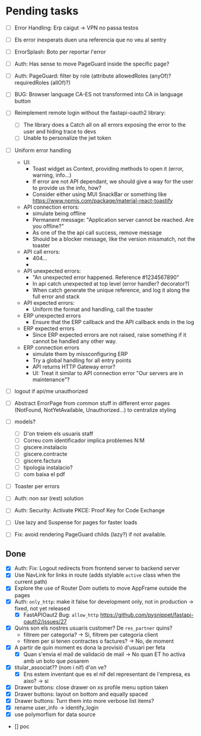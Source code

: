 # Pending tasks

- [ ] Error Handling: Erp caigut -> VPN no passa testos
- [ ] Els error inexperats duen una referencia que no veu al sentry
- [ ] ErrorSplash: Boto per reportar l'error


- [ ] Auth: Has sense to move PageGuard inside the specific page?
- [ ] Auth: PageGuard: filter by role (attribute allowedRoles (anyOf)? requiredRoles (allOf)?)
- [ ] BUG: Browser language CA-ES not transformed into CA in language button
- [ ] Reimplement remote login without the fastapi-oauth2 library:
    - [ ] The library does a Catch all on all errors exposing the error to the user and hiding trace to devs
    - [ ] Unable to personalize the jwt token
- [ ] Uniform error handling
    - UI:
        - Toast widget as Context, providing methods to open it (error, warning, info...)
        - If error are not API dependant, we should give a way for the user to provide us the info, how?
        - Consider either using MUI SnackBar or something like https://www.npmjs.com/package/material-react-toastify
    - API connection errors:
        - simulate being offline
        - Permanent message: "Application server cannot be reached. Are you offline?"
        - As one of the the api call success, remove message
        - Should be a blocker message, like the version missmatch, not the toaster
    - API call errors:
        - 404...
        - 
    - API unexpected errors:
        - "An unexpected error happened. Reference #1234567890"
        - In api catch unexpected at top level (error handler? decorator?)
        - When catch generate the unique reference, and log it along the full error and stack
    - API expected errors: 
        - Uniform the format and handling, call the toaster
    - ERP unexpected errors
        - Ensure that the ERP callback and the API callback ends in the log
    - ERP expected errors
        - Since ERP expected errors are not raised, raise something if it cannot be handled any other way.
    - ERP connection errors
        - simulate them by missconfiguring ERP
        - Try a global handling for all entry points
        - API returns HTTP Gateway error?
        - UI: Treat it similar to API connection error "Our servers are in maintenance"?
- [ ] logout if api/me unauthorized
- [ ] Abstract ErrorPage from common stuff in different error pages (NotFound, NotYetAvailable, Unauthorized...) to centralize styling

- [ ] models?
    - [ ] D'on treiem els usuaris staff
    - [ ] Correu com identificador implica problemes N:M
    - [ ] giscere.instalacio
    - [ ] giscere.contracte
    - [ ] giscere.factura
    - [ ] tipologia instalacio?
    - [ ] com baixa el pdf
- [ ] Toaster per errors
- [ ] Auth: non ssr (rest) solution
- [ ] Auth: Security: Activate PKCE: Proof Key for Code Exchange
- [ ] Use lazy and Suspense for pages for faster loads
- [ ] Fix: avoid rendering PageGuard childs (lazy?) if not available.

## Done

- [x] Auth: Fix: Logout redirects from frontend server to backend server
- [x] Use NavLink for links in route (adds stylable `active` class when the current path)
- [x] Explore the use of Router Dom outlets to move AppFrame outside the pages
- [x] Auth: `only_http`: make it false for development only, not in production -> fixed, not yet released
    - [x] FastAPIOaut2 Bug: `allow_http` https://github.com/pysnippet/fastapi-oauth2/issues/27
- [x] Quins son els nostres usuaris customer? De `res_partner` quins?
    - filtrem per categoria? -> Si, filtrem per categoria client
    - filtrem per si tenen contractes o factures? -> No, de moment
- [x] A partir de quin moment es dona la provisió d'usuari per feta
    - [x] Quan s'envia el mail de validació de mail -> No quan ET ho activa amb un boto que posarem
- [x] titular_associat?? (nom i nif) d'on ve?
    - [x] Ens estem inventant que es el nif del representant de l'empresa, es aixo? -> si
- [x] Drawer buttons: close drawer on xs profile menu option taken
- [x] Drawer buttons: layout on bottom and equally spaced
- [x] Drawer buttons: Turn them into more verbose list items?
- [x] rename user_info -> identify_login
- [x] use polymorfism for data source
- [] poc
